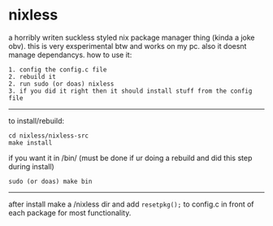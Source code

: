 # nixless
a horribly writen suckless styled nix package manager thing (kinda a joke obv). this is very exsperimental btw and works on my pc. also it doesnt manage dependancys. how to use it:
```
1. config the config.c file
2. rebuild it
2. run sudo (or doas) nixless
3. if you did it right then it should install stuff from the config file
```
---
to install/rebuild:
```
cd nixless/nixless-src
make install
```
if you want it in /bin/ (must be done if ur doing a rebuild and did this step during install)
```
sudo (or doas) make bin
```
---
after install make a /nixless dir and add ```resetpkg();``` to config.c in front of each package for most functionality.
